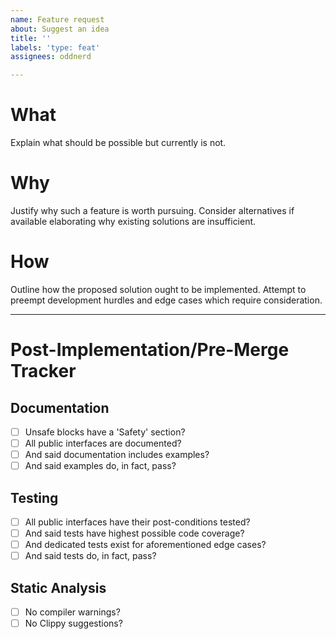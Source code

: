 ```yaml
---
name: Feature request
about: Suggest an idea
title: ''
labels: 'type: feat'
assignees: oddnerd

---
```


# What

Explain what should be possible but currently is not.

# Why

Justify why such a feature is worth pursuing. Consider alternatives if available elaborating why existing solutions are insufficient.

# How

Outline how the proposed solution ought to be implemented. Attempt to preempt development hurdles and edge cases which require consideration.

---

# Post-Implementation/Pre-Merge Tracker

## Documentation

- [ ] Unsafe blocks have a 'Safety' section?
- [ ] All public interfaces are documented?
- [ ] And said documentation includes examples?
- [ ] And said examples do, in fact, pass?

## Testing

- [ ] All public interfaces have their post-conditions tested?
- [ ] And said tests have highest possible code coverage?
- [ ] And dedicated tests exist for aforementioned edge cases?
- [ ] And said tests do, in fact, pass?

## Static Analysis

- [ ] No compiler warnings?
- [ ] No Clippy suggestions?
